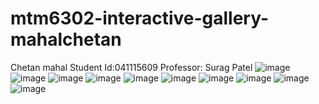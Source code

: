 # mtm6302-interactive-gallery-mahalchetan
Chetan mahal
Student Id:041115609 
Professor: Surag Patel
![image](https://github.com/user-attachments/assets/f447e36b-d831-49f6-b9f0-6f11427caabd)
![image](https://github.com/user-attachments/assets/5dc2a989-6cb4-4c60-bbfb-d42e0a45b92d)
![image](https://github.com/user-attachments/assets/2379a8ea-9197-412d-83a2-184d8fc830ee)
![image](https://github.com/user-attachments/assets/c20d5c71-f346-4ed1-ae13-da3557ebebf5)
![image](https://github.com/user-attachments/assets/05bd3360-1fb3-41aa-a4db-1f4035ae769b)
![image](https://github.com/user-attachments/assets/7b30eac1-23a8-4732-8b1b-53e2efabd131)
![image](https://github.com/user-attachments/assets/9c934878-7d4d-40c7-87b2-581aaa41ffc1)
![image](https://github.com/user-attachments/assets/44210594-ed66-42eb-ba1c-322b0b2f4f93)
![image](https://github.com/user-attachments/assets/8b275187-411b-447e-8b9c-c5ff43d41f43)
![image](https://github.com/user-attachments/assets/b25773c8-05ea-4dec-9d44-b9aa6c897218)

